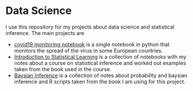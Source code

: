 Data Science  
===========
I use this repository for my projects about data science and statistical inference. The main projects are

 - [covid19 monitoring notebook](python/covid19-monitoring-notebook.ipynb) is a single notebook in python that monitors the spread of the 
    virus in some European countries. 
 - [Introduction to Statistical Learning](r/stat_learning/chapter1.ipynb) is a collection of notebooks with my notes about a course on 
statistical inference and worked out examples taken from the book used in the course. 
 - [Baysian Inference](r/rethinking/probability.ipynb) is a collection of notes about probability and baysian inference and R scripts taken 
from the book I am using for this project.  

  

